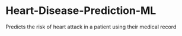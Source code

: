# Heart-Disease-Prediction-ML
Predicts the risk of heart attack in a patient using their medical record
